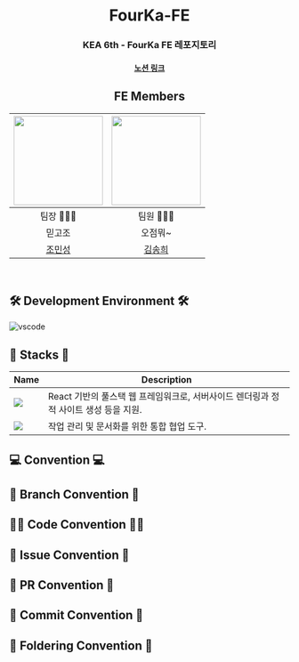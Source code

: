<div align=center>

# FourKa-FE

### KEA 6th - FourKa FE 레포지토리
#### [노션 링크]()

## FE Members
<img width="160px" src="https://github.com/zsjon.png"/> | <img width="160px" src="https://github.com/Kim-songhui.png"/> |
|:-----:|:-----:|
|팀장 👨🏻‍💻|팀원 👨🏻‍💻|
|믿고조|오점뭐~|
|[조민성](https://github.com/zsjon)|[김송희](https://github.com/Kim-songhui)|

</div>
<br/>

## 🛠️ Development Environment 🛠️
![vscode](https://img.shields.io/badge/VSCode-007ACC?style=for-the-badge&logo=visualstudiocode&logoColor=white)

## 🥞 Stacks 🥞
| Name         | Description                                 |
| ------------ |---------------------------------------------|
| <img src="https://img.shields.io/badge/Next.js-000000?style=for-the-badge&logo=nextdotjs&logoColor=white"> | React 기반의 풀스택 웹 프레임워크로, 서버사이드 렌더링과 정적 사이트 생성 등을 지원. |
| <img src="https://img.shields.io/badge/Notion-%23000000.svg?style=for-the-badge&logo=notion&logoColor=white"> | 작업 관리 및 문서화를 위한 통합 협업 도구. |


## 💻 Convention 💻
## 🌲 Branch Convention 🌲
## 🧑‍💻 Code Convention 🧑‍💻
## 💬 Issue Convention 💬
## 🫷 PR Convention 🫸
## 🙏 Commit Convention 🙏
## 📁 Foldering Convention 📁
